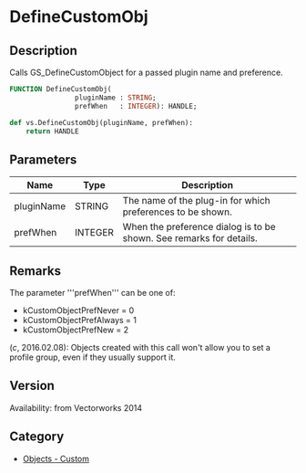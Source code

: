 # DefineCustomObj

## Description
Calls GS_DefineCustomObject for a passed plugin name and preference.

```pascal
FUNCTION DefineCustomObj(
				pluginName : STRING;
				prefWhen   : INTEGER): HANDLE;
```

```python
def vs.DefineCustomObj(pluginName, prefWhen):
    return HANDLE
```

## Parameters
|Name|Type|Description|
|---|---|---|
|pluginName|STRING|The name of the plug-in for which preferences to be shown.|
|prefWhen|INTEGER|When the preference dialog is to be shown. See remarks for details.|

## Remarks
The parameter '''prefWhen''' can be one of:
* kCustomObjectPrefNever 	= 0
* kCustomObjectPrefAlways 	= 1
* kCustomObjectPrefNew 		= 2

(*_c_*, 2016.02.08): 
Objects created with this call won't allow you to set a profile group, even if they usually support it.

## Version
Availability: from Vectorworks 2014

## Category
* [Objects - Custom](../Categories/Objects%20-%20Custom.md)
